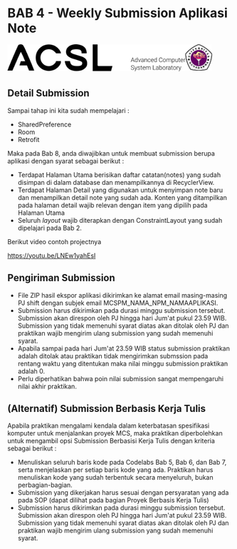 # BAB 4 - Weekly Submission Aplikasi Note

<img align="left" src="../images/logo.png" width="400">
<img align="left" src="../images/logo_ug.jpg" width="60">
<br/><br/><br/><br/>

## Detail Submission
Sampai tahap ini kita sudah mempelajari : 
* SharedPreference
* Room
* Retrofit

Maka pada Bab 8, anda diwajibkan untuk membuat submission berupa aplikasi dengan syarat sebagai berikut : 
* Terdapat Halaman Utama berisikan daftar catatan(notes) yang sudah disimpan di dalam database dan menampilkannya di RecyclerView.
* Terdapat Halaman Detail yang digunakan untuk menyimpan note baru dan menampilkan detail note yang sudah ada. Konten yang ditampilkan pada halaman detail wajib relevan dengan item yang dipilih pada Halaman Utama
* Seluruh *layout* wajib diterapkan dengan ConstraintLayout yang sudah dipelajari pada Bab 2. 

Berikut video contoh projectnya

https://youtu.be/LNEw1yahEsI


## Pengiriman Submission
* File ZIP hasil ekspor aplikasi dikirimkan ke alamat email masing-masing PJ shift dengan subjek email MCSPM_NAMA_NPM_NAMAAPLIKASI. 
* Submission harus dikirimkan pada durasi minggu submission tersebut. Submission akan direspon oleh PJ hingga hari Jum'at pukul 23.59 WIB. Submission yang tidak memenuhi syarat diatas akan ditolak oleh PJ dan praktikan wajib mengirim ulang submission yang sudah memenuhi syarat. 
* Apabila sampai pada hari Jum'at 23.59 WIB status submission praktikan adalah ditolak atau praktikan tidak mengirimkan submssion pada rentang waktu yang ditentukan maka nilai minggu submission praktikan adalah 0.
* Perlu diperhatikan bahwa poin nilai submission sangat mempengaruhi nilai akhir praktikan.


## (Alternatif) Submission Berbasis Kerja Tulis
Apabila praktikan mengalami kendala dalam keterbatasan spesifikasi komputer untuk menjalankan proyek MCS, maka praktikan diperbolehkan untuk mengambil opsi Submission Berbasisi Kerja Tulis dengan kriteria sebagai berikut : 

* Menuliskan seluruh baris kode pada Codelabs Bab 5, Bab 6, dan Bab 7, serta menjelaskan per setiap baris kode yang ada. Praktikan harus menuliskan kode yang sudah terbentuk secara menyeluruh, bukan perbagian-bagian.
* Submission yang dikerjakan harus sesuai dengan persyaratan yang ada pada SOP (dapat dilihat pada bagian Proyek Berbasis Kerja Tulis)
* Submission harus dikirimkan pada durasi minggu submission tersebut. Submission akan direspon oleh PJ hingga hari Jum'at pukul 23.59 WIB. Submission yang tidak memenuhi syarat diatas akan ditolak oleh PJ dan praktikan wajib mengirim ulang submission yang sudah memenuhi syarat. 
